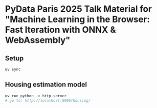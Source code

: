 # PyData Paris 2025 Talk Material for "Machine Learning in the Browser: Fast Iteration with ONNX & WebAssembly"

## Setup

```bash
uv sync
```

## Housing estimation model

```bash
uv run python -m http.server
# go to: http://localhost:8000/housing/
```
